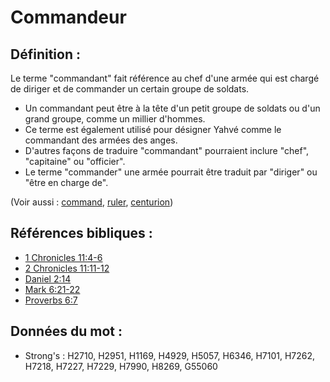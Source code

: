 # Commandeur

## Définition :

Le terme "commandant" fait référence au chef d'une armée qui est chargé de diriger et de commander un certain groupe de soldats.

* Un commandant peut être à la tête d'un petit groupe de soldats ou d'un grand groupe, comme un millier d'hommes.
* Ce terme est également utilisé pour désigner Yahvé comme le commandant des armées des anges.
* D'autres façons de traduire "commandant" pourraient inclure "chef", "capitaine" ou "officier".
* Le terme "commander" une armée pourrait être traduit par "diriger" ou "être en charge de".

(Voir aussi : [command](../kt/command.md), [ruler](../other/ruler.md), [centurion](../kt/centurion.md))

## Références bibliques :

* [1 Chronicles 11:4-6](rc://en/tn/help/1ch/11/04)
* [2 Chronicles 11:11-12](rc://en/tn/help/2ch/11/11)
* [Daniel 2:14](rc://en/tn/help/dan/02/14)
* [Mark 6:21-22](rc://en/tn/help/mrk/06/21)
* [Proverbs 6:7](rc://en/tn/help/pro/06/07)

## Données du mot :

* Strong's : H2710, H2951, H1169, H4929, H5057, H6346, H7101, H7262, H7218, H7227, H7229, H7990, H8269, G55060
